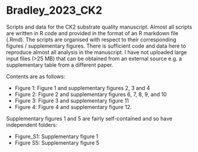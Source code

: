 # Bradley_2023_CK2
Scripts and data for the CK2 substrate quality manuscript. Almost all scripts are written in R code and provided in the format of an R markdown file (.Rmd).
The scripts are organised with respect to their corresponding figures / supplementary figures. There is sufficient code and data here to reproduce almost all
analysis in the manuscript. I have not uploaded large input files (>25 MB) that can be obtained from an external source e.g. a supplementary table from a different paper.

Contents are as follows:

- Figure 1: Figure 1 and supplementary figures 2, 3 and 4
- Figure 2: Figure 2 and supplementary figures 6, 7, 8, 9, and 10
- Figure 3: Figure 3 and supplementary figure 11
- Figure 4: Figure 4 and supplementary figure 12.

Supplementary figures 1 and 5 are fairly self-contained and so have independent folders:

- Figure_S1: Supplementary figure 1
- Figure S5: Supplementary figure 5

